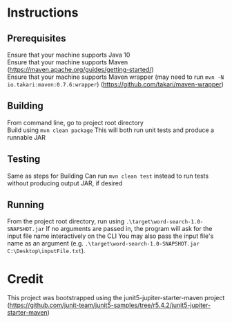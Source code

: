 # Instructions
## Prerequisites
Ensure that your machine supports Java 10  
Ensure that your machine supports Maven (https://maven.apache.org/guides/getting-started/)  
Ensure that your machine supports Maven wrapper (may need to run `mvn -N io.takari:maven:0.7.6:wrapper`) (https://github.com/takari/maven-wrapper)

## Building
From command line, go to project root directory  
Build using `mvn clean package`
This will both run unit tests and produce a runnable JAR

## Testing
Same as steps for Building
Can run `mvn clean test` instead to run tests without producing output JAR, if desired

## Running
From the project root directory, run using `.\target\word-search-1.0-SNAPSHOT.jar`
If no arguments are passed in, the program will ask for the input file name interactively on the CLI
You may also pass the input file's name as an argument (e.g. `.\target\word-search-1.0-SNAPSHOT.jar C:\Desktop\inputFile.txt`).

# Credit
This project was bootstrapped using the junit5-jupiter-starter-maven project (https://github.com/junit-team/junit5-samples/tree/r5.4.2/junit5-jupiter-starter-maven)
